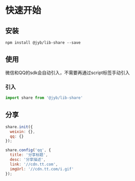 # 快速开始

## 安装

```shell
npm install @jyb/lib-share --save
```

## 使用

微信和QQ的sdk会自动引入，不需要再通过script标签手动引入

### 引入

```javascript
import share from '@jyb/lib-share'
```

## 分享

```javascript
share.init({
  weixin: {},
  qq: {}
});

share.config('qq', {
  title: '分享标题',
  desc: '分享描述',
  link: '//cdn.tt.com',
  imgUrl: '//cdn.tt.com/i.gif'
});
```



